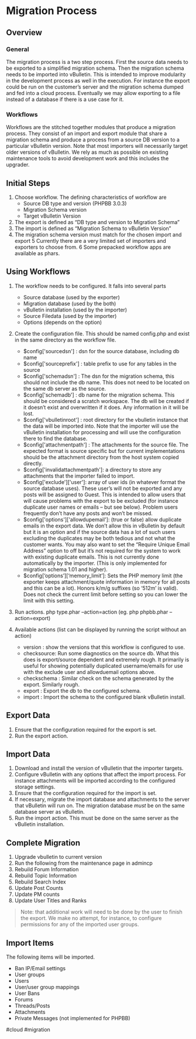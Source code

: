 # Migration Process

## Overview

### General

The migration process is a two step process.  First the source data needs to be exported to a simplified migration schema.  Then the migration schema needs to be imported into vBulletin.  This is intended to improve modularity in the development process as well in the execution.  For instance the export could be run on the customer’s server and the migration schema dumped and fed into a cloud process.  Eventually we may allow exporting to a file instead of a database if there is a use case for it.

### Workflows

Workflows are the stitched together modules that produce a migration process.  They consist of an import and export module that share a migration schema and produce a process from a source DB version to a particular vBulletin version.  Note that most importers will necessarily target older versions of vBulletin.  We rely as much as possible on existing maintenance tools to avoid development work and this includes the upgrader.

## Initial Steps

1. Choose workflow.  The defining characteristics of workflow are
    - Source DB type and version (PHPBB 3.0.3)
    - Migration Schema version
    - Target vBulletin Version
2. The export is defined as “DB type and version to Migration Schema”
3. The import is defined as “Migration Schema to vBulletin Version”
4. The migration schema version must match for the chosen import and export
5 Currently there are a very limited set of importers and exporters to choose from.
6 Some prepacked workflow apps are available as phars.

## Using Workflows 

1. The workflow needs to be configured.  It falls into several parts
    - Source database (used by the exporter)
    - Migration database (used by the both)
    - vBulletin installation (used by the importer)
    - Source Filedata (used by the importer)
    - Options (depends on the option)

2. Create the configuration file.  This should be named config.php and exist in the same directory as the workflow file.
    - $config['sourcedsn'] : dsn for the source database, including db name
    - $config['sourceprefix'] : table prefix to use for any tables in the source
    - $config['schemadsn'] : The dsn for the migration schema, this should not include the db name.  This does not need to be located on the same db server as the source.
    - $config['schemadb'] : db name for the migration schema.  This should be considered a scratch workspace.  The db will be created if it doesn’t exist and overwritten if it does.  Any information in it will be lost.
    - $config['vbulletinroot'] : root directory for the vbulletin instance that the data will be imported into.  Note that the importer will use the vBulletin installation for processing and will use the configuration there to find the database.
    - $config['attachmentpath'] : The attachments for the source file. The expected format is source specific but for current implementations should be the attachment directory from the host system copied directly.
    - $config['invalidattachmentpath']: a directory to store any attachments that the importer failed to import.
    - $config['exclude']['user']: array of user ids (in whatever format the source database uses).  These user’s will not be exported and any posts will be assigned to Guest.  This is intended to allow users that will cause problems with the export to be excluded (for instance duplicate user names or emails – but see below).  Problem users frequently don’t have any posts and won’t be missed.
    - $config['options']['allowdupemail']: (true or false) allow duplicate emails in the export data.  We don’t allow this in vBulletin by default but it is an option and if the source data has a lot of such users excluding the duplicates may be both tedious and not what the customer wants. You may also want to set the “Require Unique Email Address” option to off but it’s not required for the system to work with existing duplicate emails.  This is not currently done automatically by the importer. (This is only implemented for migration schema 1.01 and higher).
    - $config[‘options’][‘memory_limit’]: Sets the PHP memory limit (the exporter keeps attachment/quote information in memory for all posts and this can be a lot).  Honors k/m/g suffixes (so ‘512m’ is valid).  Does not check the current limit before setting so you can lower the limit with this setting.

3. Run actions.  php type.phar –action=action (eg. php phpbb.phar –action=export)

4. Available actions (list can be displayed by running the script without an action)
    - version : show the versions that this workflow is configured to use.
    - checksource: Run some diagnostics on the source db.  What this does is export/source dependent and extremely rough.  It primarily is useful for showing potentially duplicated username/emails for use with the exclude user and allowduemail options above.
    - checkschema : Similar check on the schema generated by the export.  Similarly rough.
    - export : Export the db to the configured schema.
    - import : Import the schema to the configured blank vBulletin install.

## Export Data

1. Ensure that the configuration required for the export is set.
2. Run the export action.

## Import Data

1. Download and install the version of vBulletin that the importer targets.
2. Configure vBulletin with any options that affect the import process.  For instance attachments will be imported according to the configured storage settings.
3. Ensure that the configuration required for the import is set.
4. If necessary, migrate the import database and attachments to the server that vBulletin will run on. The migration database *must* be on the same database server as vBulletin.
5. Run the import action.  This must be done on the same server as the vBulletin installation.

## Complete Migration

1. Upgrade vbulletin to current version
2. Run the following from the maintenance page in admincp
3. Rebuild Forum Information
4. Rebuild Topic Information
5. Rebuild Search Index
6. Update Post Counts
7. Update PM counts
8. Update User Titles and Ranks

> Note: that additional work will need to be done by the user to finish the export.  We make no attempt, for instance, to configure permissions for any of the imported user groups. 

## Import Items

The following items will be imported.

- Ban IP/Email settings
- User groups
- Users
- User/user group mappings
- User Bans
- Forums
- Threads/Posts
- Attachments
- Private Messages (not implemented for PHPBB)

#cloud
#migration
